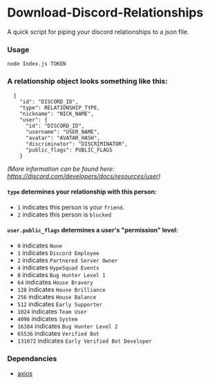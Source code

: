# Download-Discord-Relationships
A quick script for piping your discord relationships to a json file. 


### Usage

`node Index.js TOKEN`

### A relationship object looks something like this: 

```
  {
    "id": "DISCORD_ID",
    "type": RELATIONSHIP_TYPE,
    "nickname": "NICK_NAME",
    "user": {
      "id": "DISCORD_ID",
      "username": "USER_NAME",
      "avatar": "AVATAR_HASH",
      "discriminator": "DISCRIMINATOR",
      "public_flags": PUBLIC_FLAGS
    }
```

_(More information can be found here: https://discord.com/developers/docs/resources/user)_

#### `type` determines your relationship with this person: 
* `1` indicates this person is your `friend`.
* `2` indicates this person is `blocked`

#### `user.public_flags` determines a user's "permission" level: 
* `0`	indicates `None`
* `1` indicates	`Discord Employee`
* `2` indicates	`Partnered Server Owner`
* `4` indicates `HypeSquad Events`
* `8` indicates	`Bug Hunter Level 1`
* `64` indicates `House Bravery`
* `128` indicates `House Brilliance`
* `256` indicates	`House Balance`
* `512`	indicates `Early Supporter`
* `1024` indicates `Team User`
* `4096` indicates `System`
* `16384` indicates `Bug Hunter Level 2`
* `65536` indicates	`Verified Bot`
* `131072` indicates `Early Verified Bot Developer`

### Dependancies

* [axios](https://www.npmjs.com/package/axios)
